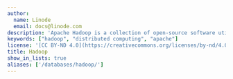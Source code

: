 ```yaml
---
author:
  name: Linode
  email: docs@linode.com
description: 'Apache Hadoop is a collection of open-source software utilities that facilitate using a network of many computers to solve problems using massive amounts of data.'
keywords: ["hadoop", "distributed computing", "apache"]
license: '[CC BY-ND 4.0](https://creativecommons.org/licenses/by-nd/4.0)'
title: Hadoop
show_in_lists: true
aliases: ['/databases/hadoop/']
---
```

